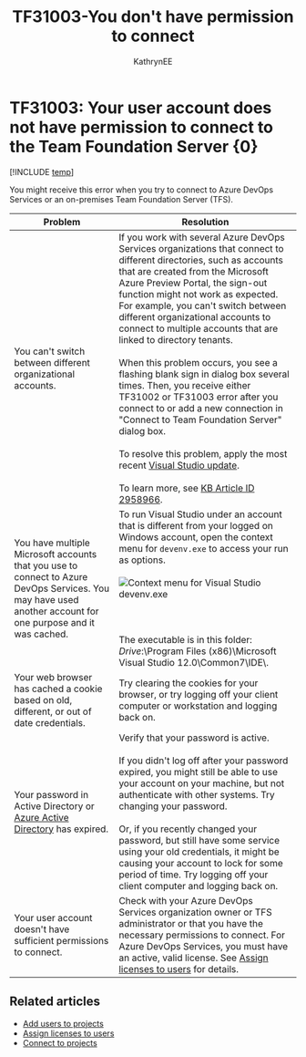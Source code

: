 ﻿---
title: TF31003-You don't have permission to connect
titleSuffix: Azure DevOps & TFS
description: Receive the error when you try to connect to Azure DevOps Services or Team Foundation Server
ms.technology: devops-agile
ms.assetid: bfec0879-44e7-4cf1-825b-c9e6520f4d56
ms.author: kaelli
author: KathrynEE
ms.topic: Troubleshooting
ms.date: 02/22/2017
---

# TF31003: Your user account does not have permission to connect to the Team Foundation Server {0}

[!INCLUDE [temp](../../includes/version-vsts-tfs-all-versions.md)]

You might receive this error when you try to connect to Azure DevOps Services or an on-premises Team Foundation Server (TFS).

| Problem                                                                                                                                                     | Resolution                                                                                                                                                                                                                                                                                                                                                                                                                                                                                                                                                                                                                                                                                                                                                                                                                                                     |
| ----------------------------------------------------------------------------------------------------------------------------------------------------------- | -------------------------------------------------------------------------------------------------------------------------------------------------------------------------------------------------------------------------------------------------------------------------------------------------------------------------------------------------------------------------------------------------------------------------------------------------------------------------------------------------------------------------------------------------------------------------------------------------------------------------------------------------------------------------------------------------------------------------------------------------------------------------------------------------------------------------------------------------------------- |
| You can't switch between different organizational accounts.                                                                                                 | If you work with several Azure DevOps Services organizations that connect to different directories, such as accounts that are created from the Microsoft Azure Preview Portal, the sign-out function might not work as expected. For example, you can't switch between different organizational accounts to connect to multiple accounts that are linked to directory tenants.<br /><br /> When this problem occurs, you see a flashing blank sign in dialog box several times. Then, you receive either TF31002 or TF31003 error after you connect to or add a new connection in "Connect to Team Foundation Server" dialog box.<br /><br /> To resolve this problem, apply the most recent [Visual Studio update](https://www.visualstudio.com/downloads).<br /><br /> To learn more, see [KB Article ID 2958966](https://support.microsoft.com/kb/2958966). |
| You have multiple Microsoft accounts that you use to connect to Azure DevOps Services. You may have used another account for one purpose and it was cached. | To run Visual Studio under an account that is different from your logged on Windows account, open the context menu for `devenv.exe` to access your run as options.<br /><br /> ![Context menu for Visual Studio devenv.exe](media/alm_cnt_runas.png "ALM_CNT_RunAs")<br /><br /> <br /><br /> The executable is in this folder: _Drive_:\Program Files (x86)\Microsoft Visual Studio 12.0\Common7\IDE\\.                                                                                                                                                                                                                                                                                                                                                                                                                                                       |
| Your web browser has cached a cookie based on old, different, or out of date credentials.                                                                   | Try clearing the cookies for your browser, or try logging off your client computer or workstation and logging back on.                                                                                                                                                                                                                                                                                                                                                                                                                                                                                                                                                                                                                                                                                                                                         |
| Your password in Active Directory or [Azure Active Directory](https://azure.microsoft.com/services/active-directory) has expired.                           | Verify that your password is active.<br /><br /> If you didn't log off after your password expired, you might still be able to use your account on your machine, but not authenticate with other systems. Try changing your password.<br /><br /> Or, if you recently changed your password, but still have some service using your old credentials, it might be causing your account to lock for some period of time. Try logging off your client computer and logging back on.                                                                                                                                                                                                                                                                                                                                                                               |
| Your user account doesn't have sufficient permissions to connect.                                                                                           | Check with your Azure DevOps Services organization owner or TFS administrator or that you have the necessary permissions to connect. For Azure DevOps Services, you must have an active, valid license. See [Assign licenses to users](../../organizations/accounts/add-organization-users.md) for details.                                                                                                                                                                                                                                                                                                                                                                                                                                                                                                                                                    |

## Related articles

- [Add users to projects](../../organizations/security/add-users-team-project.md)
- [Assign licenses to users](../../organizations/accounts/add-organization-users.md)
- [Connect to projects](../../organizations/projects/connect-to-projects.md)
